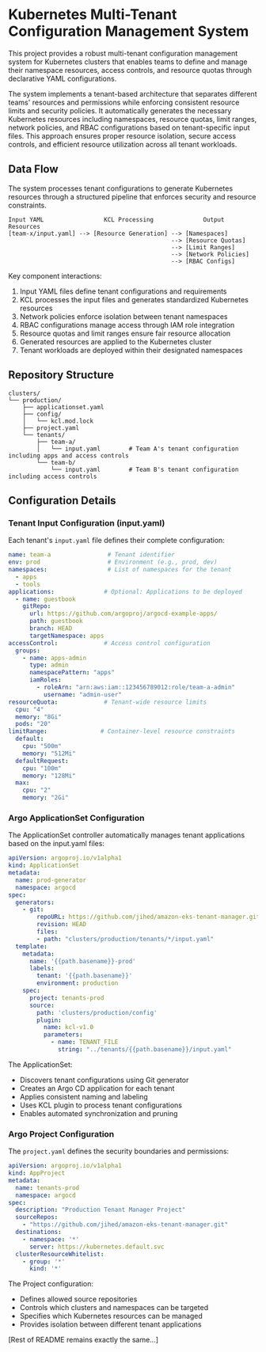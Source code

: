 # Kubernetes Multi-Tenant Configuration Management System

This project provides a robust multi-tenant configuration management system for Kubernetes clusters that enables teams to define and manage their namespace resources, access controls, and resource quotas through declarative YAML configurations.

The system implements a tenant-based architecture that separates different teams' resources and permissions while enforcing consistent resource limits and security policies. It automatically generates the necessary Kubernetes resources including namespaces, resource quotas, limit ranges, network policies, and RBAC configurations based on tenant-specific input files. This approach ensures proper resource isolation, secure access controls, and efficient resource utilization across all tenant workloads.

## Data Flow
The system processes tenant configurations to generate Kubernetes resources through a structured pipeline that enforces security and resource constraints.

```ascii
Input YAML                 KCL Processing              Output Resources
[team-x/input.yaml] --> [Resource Generation] --> [Namespaces]
                                              --> [Resource Quotas]
                                              --> [Limit Ranges]
                                              --> [Network Policies]
                                              --> [RBAC Configs]
```

Key component interactions:
1. Input YAML files define tenant configurations and requirements
2. KCL processes the input files and generates standardized Kubernetes resources
3. Network policies enforce isolation between tenant namespaces
4. RBAC configurations manage access through IAM role integration
5. Resource quotas and limit ranges ensure fair resource allocation
6. Generated resources are applied to the Kubernetes cluster
7. Tenant workloads are deployed within their designated namespaces

## Repository Structure
```
clusters/
└── production/
    ├── applicationset.yaml
    ├── config/
    │   └── kcl.mod.lock
    ├── project.yaml
    └── tenants/
        ├── team-a/
        │   └── input.yaml        # Team A's tenant configuration including apps and access controls
        └── team-b/
            └── input.yaml        # Team B's tenant configuration including access controls
```

## Configuration Details

### Tenant Input Configuration (input.yaml)
Each tenant's `input.yaml` file defines their complete configuration:

```yaml
name: team-a                # Tenant identifier
env: prod                   # Environment (e.g., prod, dev)
namespaces:                 # List of namespaces for the tenant
  - apps
  - tools
applications:              # Optional: Applications to be deployed
  - name: guestbook
    gitRepo:
      url: https://github.com/argoproj/argocd-example-apps/
      path: guestbook
      branch: HEAD
      targetNamespace: apps
accessControl:             # Access control configuration
  groups:
    - name: apps-admin
      type: admin
      namespacePattern: "apps"
      iamRoles:
        - roleArn: "arn:aws:iam::123456789012:role/team-a-admin"
          username: "admin-user"
resourceQuota:             # Tenant-wide resource limits
  cpu: "4"
  memory: "8Gi"
  pods: "20"
limitRange:               # Container-level resource constraints
  default:
    cpu: "500m"
    memory: "512Mi"
  defaultRequest:
    cpu: "100m"
    memory: "128Mi"
  max:
    cpu: "2"
    memory: "2Gi"
```

### Argo ApplicationSet Configuration
The ApplicationSet controller automatically manages tenant applications based on the input.yaml files:

```yaml
apiVersion: argoproj.io/v1alpha1
kind: ApplicationSet
metadata:
  name: prod-generator
  namespace: argocd
spec:
  generators:
    - git:
        repoURL: https://github.com/jihed/amazon-eks-tenant-manager.git
        revision: HEAD
        files:
        - path: "clusters/production/tenants/*/input.yaml"
  template:
    metadata:
      name: '{{path.basename}}-prod'
      labels:
        tenant: '{{path.basename}}'
        environment: production
    spec:
      project: tenants-prod
      source:
        path: 'clusters/production/config'
        plugin:
          name: kcl-v1.0
          parameters:
            - name: TENANT_FILE
              string: "../tenants/{{path.basename}}/input.yaml"
```

The ApplicationSet:
- Discovers tenant configurations using Git generator
- Creates an Argo CD application for each tenant
- Applies consistent naming and labeling
- Uses KCL plugin to process tenant configurations
- Enables automated synchronization and pruning

### Argo Project Configuration
The `project.yaml` defines the security boundaries and permissions:

```yaml
apiVersion: argoproj.io/v1alpha1
kind: AppProject
metadata:
  name: tenants-prod
  namespace: argocd
spec:
  description: "Production Tenant Manager Project"
  sourceRepos:
    - "https://github.com/jihed/amazon-eks-tenant-manager.git"
  destinations:
    - namespace: '*'
      server: https://kubernetes.default.svc
  clusterResourceWhitelist:
    - group: '*'
      kind: '*'
```

The Project configuration:
- Defines allowed source repositories
- Controls which clusters and namespaces can be targeted
- Specifies which Kubernetes resources can be managed
- Provides isolation between different tenant applications

[Rest of README remains exactly the same...]